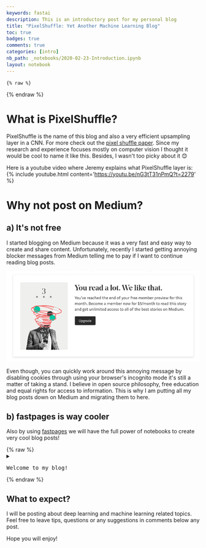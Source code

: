 ```yaml
---
keywords: fastai
description: This is an introductory post for my personal blog
title: "PixelShuffle: Yet Another Machine Learning Blog"
toc: true
badges: true
comments: true
categories: [intro]
nb_path: _notebooks/2020-02-23-Introduction.ipynb
layout: notebook
---
```


<!--
#################################################
### THIS FILE WAS AUTOGENERATED! DO NOT EDIT! ###
#################################################
# file to edit: _notebooks/2020-02-23-Introduction.ipynb
-->

<div class="container" id="notebook-container">
        
    {% raw %}
    
<div class="cell border-box-sizing code_cell rendered">

</div>
    {% endraw %}

<div class="cell border-box-sizing text_cell rendered"><div class="inner_cell">
<div class="text_cell_render border-box-sizing rendered_html">
<h1 id="What-is-PixelShuffle?">What is PixelShuffle?<a class="anchor-link" href="#What-is-PixelShuffle?"> </a></h1>
</div>
</div>
</div>
<div class="cell border-box-sizing text_cell rendered"><div class="inner_cell">
<div class="text_cell_render border-box-sizing rendered_html">
<p>PixelShuffle is the name of this blog and also a very efficient upsampling layer in a CNN. For more check out the <a href="https://arxiv.org/pdf/1609.05158.pdf">pixel shuffle paper</a>. Since my research and experience focuses mostly on computer vision I thought it would be cool to name it like this. Besides, I wasn't too picky about it 😊</p>

</div>
</div>
</div>
<div class="cell border-box-sizing text_cell rendered"><div class="inner_cell">
<div class="text_cell_render border-box-sizing rendered_html">
<p>Here is a youtube video where Jeremy explains what PixelShuffle layer is:
{% include youtube.html content='<a href="https://youtu.be/nG3tT31nPmQ?t=2279">https://youtu.be/nG3tT31nPmQ?t=2279</a>' %}</p>

</div>
</div>
</div>
<div class="cell border-box-sizing text_cell rendered"><div class="inner_cell">
<div class="text_cell_render border-box-sizing rendered_html">
<h1 id="Why-not-post-on-Medium?">Why not post on Medium?<a class="anchor-link" href="#Why-not-post-on-Medium?"> </a></h1>
</div>
</div>
</div>
<div class="cell border-box-sizing text_cell rendered"><div class="inner_cell">
<div class="text_cell_render border-box-sizing rendered_html">
<h2 id="a)-It's-not-free">a) It's not free<a class="anchor-link" href="#a)-It's-not-free"> </a></h2>
</div>
</div>
</div>
<div class="cell border-box-sizing text_cell rendered"><div class="inner_cell">
<div class="text_cell_render border-box-sizing rendered_html">
<p>I started blogging on Medium because it was a very fast and easy way to create and share content. Unfortunately, recently I started getting annoying blocker messages from Medium telling me to pay if I want to continue reading blog posts.</p>

</div>
</div>
</div>
<div class="cell border-box-sizing text_cell rendered"><div class="inner_cell">
<div class="text_cell_render border-box-sizing rendered_html">
<p><img src="/images/copied_from_nb/images/introduction/you_read_alot.png" alt=""></p>

</div>
</div>
</div>
<div class="cell border-box-sizing text_cell rendered"><div class="inner_cell">
<div class="text_cell_render border-box-sizing rendered_html">
<p>Even though, you can quickly work around this annoying message by disabling cookies through using your browser's incognito mode it's still a matter of taking a stand. I believe in open source philosophy, free education and equal rights for access to information. This is why I am putting all my blog posts down on Medium and migrating them to here.</p>

</div>
</div>
</div>
<div class="cell border-box-sizing text_cell rendered"><div class="inner_cell">
<div class="text_cell_render border-box-sizing rendered_html">
<h2 id="b)-fastpages-is-way-cooler">b) fastpages is way cooler<a class="anchor-link" href="#b)-fastpages-is-way-cooler"> </a></h2>
</div>
</div>
</div>
<div class="cell border-box-sizing text_cell rendered"><div class="inner_cell">
<div class="text_cell_render border-box-sizing rendered_html">
<p>Also by using <a href="https://github.com/fastai/fastpages">fastpages</a> we will have the full power of notebooks to create very cool blog posts!</p>

</div>
</div>
</div>
    {% raw %}
    
<div class="cell border-box-sizing code_cell rendered">
<details class="description">
      <summary class="btn btn-sm" data-open="Hide Code" data-close="Show Code"></summary>
        <p><div class="input">

<div class="inner_cell">
    <div class="input_area">
<div class=" highlight hl-ipython3"><pre><span></span><span class="c1">#collapse</span>
<span class="nb">print</span><span class="p">(</span><span class="s2">&quot;Welcome to my blog!&quot;</span><span class="p">)</span>
</pre></div>

    </div>
</div>
</div>
</p>
    </details>
<div class="output_wrapper">
<div class="output">

<div class="output_area">

<div class="output_subarea output_stream output_stdout output_text">
<pre>Welcome to my blog!
</pre>
</div>
</div>

</div>
</div>

</div>
    {% endraw %}

<div class="cell border-box-sizing text_cell rendered"><div class="inner_cell">
<div class="text_cell_render border-box-sizing rendered_html">
<h2 id="What-to-expect?">What to expect?<a class="anchor-link" href="#What-to-expect?"> </a></h2>
</div>
</div>
</div>
<div class="cell border-box-sizing text_cell rendered"><div class="inner_cell">
<div class="text_cell_render border-box-sizing rendered_html">
<p>I will be posting about deep learning and machine learning related topics. Feel free to leave tips, questions or any suggestions in comments below any post.</p>
<p>Hope you will enjoy!</p>

</div>
</div>
</div>
</div>
 

